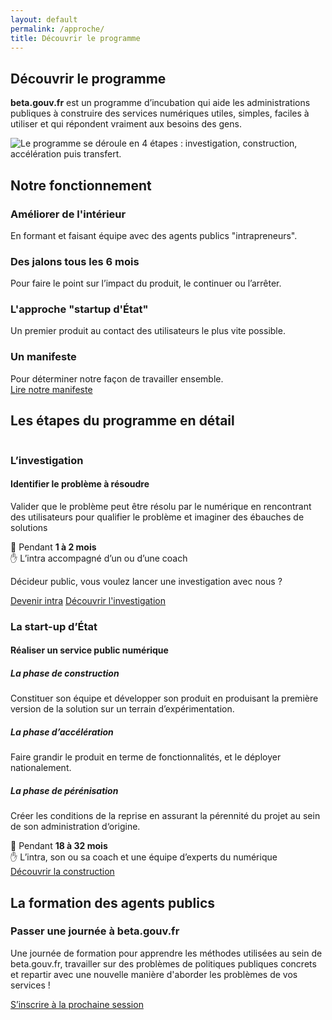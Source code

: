 ```yaml
---
layout: default
permalink: /approche/
title: Découvrir le programme
---
```


<section class="hero-section">
 <div class="fr-container fr-py-5w">
   <div class="fr-grid-row">
     <div class="fr-col-md-8">
       <h1 class="fr-mb-3w">Découvrir le programme</h1>
       <p class="fr-text--lead fr-pr-3w"><b>beta.gouv.fr</b> est un programme d’incubation qui aide les administrations publiques à construire des services numériques utiles, simples, faciles à utiliser et qui répondent vraiment aux besoins des gens.
       </p>
       <!-- <ul class="fr-btns-group fr-btns-group--equisized fr-btns-group--inline-md">
         <li><a class="fr-btn fr-btn--md" href="#investigation">Lancer une investigation</a></li>
         <li><a class="fr-btn fr-btn--md" href="#construction">Construire un service numérique</a></li>
       </ul> -->
     </div>
     <div class="fr-col-md-4">
       <img
         class='fr-my-6w'
         src="/img/programme/programme.svg"
         alt="Le programme se déroule en 4 étapes : investigation, construction, accélération puis transfert."
        />
     </div>
   </div>
 </div>
</section>

<div class="fr-container fr-py-6w fr-mt-2w">
   <h2 class="fr-mb-4w">Notre fonctionnement</h2>
   <div class="fr-grid-row  fr-grid-row--gutters startups">
      <div class="fr-col fr-col-12 fr-col-md-3"  >
      <div class="fr-tile fr-enlarge__link">
      <div class="fr-tile__body">
            <h3 class="fr-tile__title">
               Améliorer de l'intérieur
            </h3>
            <p class="fr-tile__desc">En formant et faisant équipe avec des agents publics "intrapreneurs".</p>
         </div>
      </div>
      </div>
      <div class="fr-col fr-col-12 fr-col-md-3" >
         <div class="fr-tile fr-enlarge__link">
            <div class="fr-tile__body">
            <h3 class="fr-tile__title">
               Des jalons tous les 6 mois
            </h3>
            <p class="fr-tile__desc">Pour faire le point sur l’impact du produit, le continuer ou l’arrêter.</p>
            </div>
         </div>
      </div>
      <div class="fr-col fr-col-12 fr-col-md-3" >
         <div class="fr-tile fr-enlarge__link">
            <div class="fr-tile__body">
            <h3 class="fr-tile__title">
               L'approche "startup d'État"
            </h3>
            <p class="fr-tile__desc">Un premier produit au contact des utilisateurs le plus vite possible.</p>
            </div>
         </div>
      </div>
      <div class="fr-col fr-col-12 fr-col-md-3" >
         <div class="fr-tile fr-enlarge__link">
            <div class="fr-tile__body">
            <h3 class="fr-tile__title">
               Un manifeste
            </h3>
            <p class="fr-tile__desc">Pour déterminer notre façon de travailler ensemble.
            <br>
            <a href="https://beta.gouv.fr/manifeste">Lire notre manifeste</a></p>
            </div>
         </div>
      </div>
   </div>
</div>

<div class="fr-container fr-my-6w">
  <h2 class="fr-mb-4w">Les étapes du programme en détail</h2>
   <div id="investigation" class="fr-grid-row fr-grid-row--gutters fr-mb-6w">
      <div class="fr-col-md-4 fr-col-12">
         <img
            src="/img/programme/investigation.svg"
            alt=""
          />
      </div>
      <div class="fr-col-md-8 fr-px-4w fr-col-12">
         <h3 class="fr-text--md fr-mb-0">L’investigation</h3>
         <h4>
            Identifier le problème à résoudre
         </h4>
         <p>
          Valider que le problème peut être résolu par le numérique  en rencontrant des utilisateurs pour qualifier le problème et imaginer des ébauches de solutions
         </p>
         <div class="fr-mb-4w fr-p-1w fr-col-md-6 fr-col-sm-12 fr-mt-2w section-grey" >
            <span aria-hidden="true">📅</span> Pendant <b>1 à 2 mois </b><br>
            <span aria-hidden="true">✋</span> L’intra accompagné d’un ou d’une coach
         </div>
         <p>Décideur public, vous voulez lancer une investigation avec nous ?</p>
        <div class="fr-btns-group fr-btns-group--inline">
          <a id="btn-nous-ecrire-investigation" class="fr-btn fr-btn--md" href="/devenir-intrapreneur/">Devenir intra</a>
          <a id="btn-decouvrir-investigation" class="fr-btn fr-btn--md fr-btn--secondary fr-enlarge-link" href="https://doc.incubateur.net/communaute/gerer-sa-startup-detat-ou-de-territoires-au-quotidien/la-vie-dune-se/investigation">Découvrir l'investigation</a>
        </div>
      </div>
   </div>

   <div id="construction" class="fr-grid-row fr-grid-row--gutters">
      <div class="fr-col-md-4 fr-col-12">
         <img
            src="/img/programme/realisation.svg"
            alt=""
          />
      </div>
      <div class="fr-col-md-8 fr-px-4w fr-col-12">
         <h3 class="fr-text--md fr-mb-0">La start-up d’État</h3>
         <h4>
            Réaliser un service public numérique
         </h4>
         <h5 class="fr-text--md fr-mb-0">La phase de construction</h5>
         <p>
            Constituer son équipe et développer son produit en produisant la première version de la solution sur un terrain d’expérimentation.
         </p>
         <h5 class="fr-text--md fr-mb-0">La phase d’accélération</h5>
         <p>
            Faire grandir le produit en terme de fonctionnalités, et le déployer nationalement.
         </p>
         <h5 class="fr-text--md fr-mb-0">La phase de pérénisation</h5>
         <p>
            Créer les conditions de la reprise en assurant la pérennité du projet au sein de son administration d‘origine.
         </p>
         <div class="fr-mb-4w fr-p-1w fr-col-md-8 fr-col-sm-12 fr-mt-2w section-grey">
            <span aria-hidden="true">📅</span> Pendant <b>18 à 32 mois</b><br>
            <span aria-hidden="true">✋</span> L’intra, son ou sa coach et une équipe d’experts du numérique
         </div>
         <div class="fr-btns-group fr-btns-group--inline">
              <a id="btn-decouvrir-construction" class="fr-btn fr-btn--md fr-btn--secondary fr-enlarge-link"  href="https://doc.incubateur.net/communaute/gerer-sa-startup-detat-ou-de-territoires-au-quotidien/la-vie-dune-se/construction">Découvrir la construction</a>
         </div>
      </div>
   </div>
</div>

<div id="alpha" class="fr-grid-row fr-grid-row--gutters full-width section-grey fr-py-6w">
   <div class="fr-col-md-4 fr-col-12">
      <img
         src="/img/alpha/alpha-first-session-solo.jpeg"
         alt=""
        />
   </div>
   <div class="fr-col-md-8 fr-px-4w fr-col-12">
      <h2 class="fr-text--md fr-mb-0">La formation des agents publics</h2>
      <h3>
         Passer une journée à beta.gouv.fr
      </h3>
      <p>
         Une journée de formation pour apprendre les méthodes utilisées au sein de beta.gouv.fr, travailler sur des problèmes de politiques publiques concrets et repartir avec une nouvelle manière d'aborder les problèmes de vos services !
      </p>
      <a class="fr-btn fr-btn--md" href="/approche/formation">S’inscrire à la prochaine session</a>
   </div>
</div>


<!-- conversion tracking -->
<script type="text/javascript">
const nousecrireinvestigation = document.querySelector('#btn-nous-ecrire-investigation')
const nousecrire = document.querySelector('#btn-nous-ecrire')
const decouvririnvestigation = document.querySelector('#btn-decouvrir-investigation')
const decouvrirconstruction = document.querySelector('#btn-decouvrir-construction')
nousecrireinvestigation.addEventListener('click', function () {
      _paq.push(['trackEvent', 'conversion', 'Click nous ecrire'])
    })
nousecrire.addEventListener('click', function () {
      _paq.push(['trackEvent', 'conversion', 'Click nous ecrire'])
    })
decouvririnvestigation.addEventListener('click', function () {
      _paq.push(['trackEvent', 'conversion', 'Click decouvrir investigation'])
    })
decouvrirconstruction.addEventListener('click', function () {
      _paq.push(['trackEvent', 'conversion', 'Click decouvrir construction'])
    })
</script>
<!-- end conversion tracking -->

